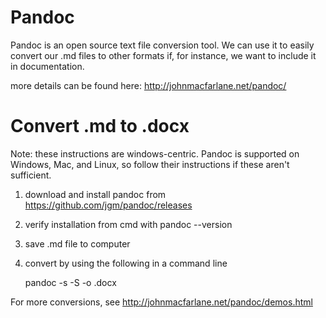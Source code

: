 # Pandoc
Pandoc is an open source text file conversion tool.  We can use it to easily convert our .md files to other formats if, for instance, we want to include it in documentation. 

more details can be found here: http://johnmacfarlane.net/pandoc/


# Convert .md to .docx

Note: these instructions are windows-centric.  Pandoc is supported on Windows, Mac, and Linux, so follow their instructions if these aren't sufficient.

1. download and install pandoc from https://github.com/jgm/pandoc/releases
2. verify installation from cmd with pandoc --version
3. save .md file to computer
4. convert by using the following in a command line
     
     pandoc -s -S <yourMDFile> -o <outputFileName>.docx
     
For more conversions, see http://johnmacfarlane.net/pandoc/demos.html
